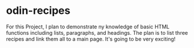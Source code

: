 # odin-recipes

For this Project, I plan to demonstrate ny knowledge of basic HTML functions
including lists, paragraphs, and headings. The plan is to list three recipes 
and link them all to a main page. It's going to be very exciting!